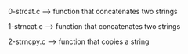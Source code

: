 0-strcat.c --> function that concatenates two strings


1-strncat.c --> function that concatenates two strings


2-strncpy.c --> function that copies a string


